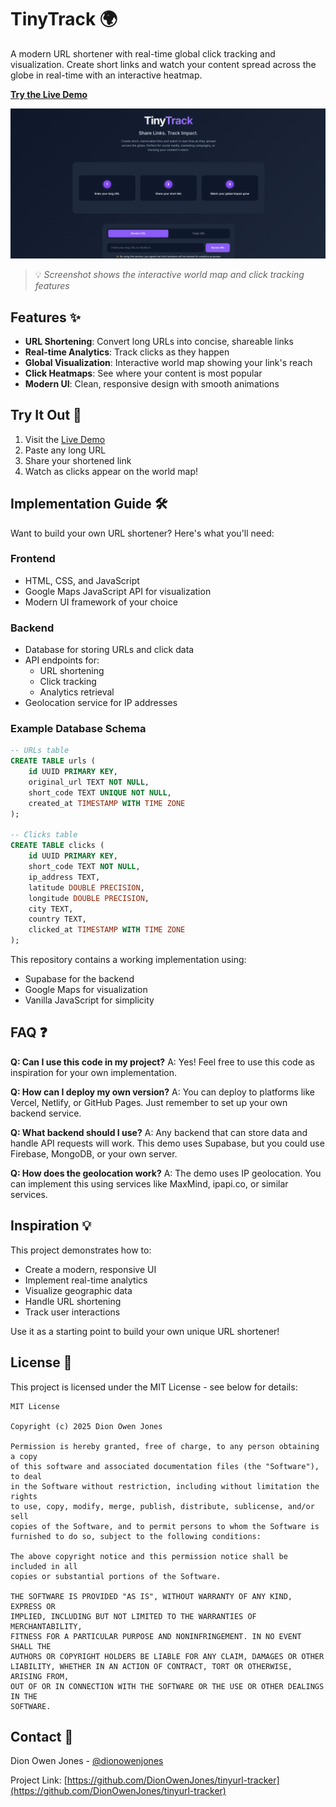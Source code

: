 # TinyTrack 🌍

A modern URL shortener with real-time global click tracking and visualization. Create short links and watch your content spread across the globe in real-time with an interactive heatmap.

**[Try the Live Demo](https://tinyurl-tracker.vercel.app/)**

![TinyTrack Screenshot](screenshot.png)

> 💡 *Screenshot shows the interactive world map and click tracking features*

## Features ✨

- **URL Shortening**: Convert long URLs into concise, shareable links
- **Real-time Analytics**: Track clicks as they happen
- **Global Visualization**: Interactive world map showing your link's reach
- **Click Heatmaps**: See where your content is most popular
- **Modern UI**: Clean, responsive design with smooth animations

## Try It Out 🚀

1. Visit the [Live Demo](https://tinyurl-tracker.vercel.app/)
2. Paste any long URL
3. Share your shortened link
4. Watch as clicks appear on the world map!

## Implementation Guide 🛠️

Want to build your own URL shortener? Here's what you'll need:

### Frontend
- HTML, CSS, and JavaScript
- Google Maps JavaScript API for visualization
- Modern UI framework of your choice

### Backend
- Database for storing URLs and click data
- API endpoints for:
  - URL shortening
  - Click tracking
  - Analytics retrieval
- Geolocation service for IP addresses

### Example Database Schema

```sql
-- URLs table
CREATE TABLE urls (
    id UUID PRIMARY KEY,
    original_url TEXT NOT NULL,
    short_code TEXT UNIQUE NOT NULL,
    created_at TIMESTAMP WITH TIME ZONE
);

-- Clicks table
CREATE TABLE clicks (
    id UUID PRIMARY KEY,
    short_code TEXT NOT NULL,
    ip_address TEXT,
    latitude DOUBLE PRECISION,
    longitude DOUBLE PRECISION,
    city TEXT,
    country TEXT,
    clicked_at TIMESTAMP WITH TIME ZONE
);
```

This repository contains a working implementation using:
- Supabase for the backend
- Google Maps for visualization
- Vanilla JavaScript for simplicity

## FAQ ❓

**Q: Can I use this code in my project?**
A: Yes! Feel free to use this code as inspiration for your own implementation.

**Q: How can I deploy my own version?**
A: You can deploy to platforms like Vercel, Netlify, or GitHub Pages. Just remember to set up your own backend service.

**Q: What backend should I use?**
A: Any backend that can store data and handle API requests will work. This demo uses Supabase, but you could use Firebase, MongoDB, or your own server.

**Q: How does the geolocation work?**
A: The demo uses IP geolocation. You can implement this using services like MaxMind, ipapi.co, or similar services.

## Inspiration 💡

This project demonstrates how to:
- Create a modern, responsive UI
- Implement real-time analytics
- Visualize geographic data
- Handle URL shortening
- Track user interactions

Use it as a starting point to build your own unique URL shortener!

## License 📄

This project is licensed under the MIT License - see below for details:

```
MIT License

Copyright (c) 2025 Dion Owen Jones

Permission is hereby granted, free of charge, to any person obtaining a copy
of this software and associated documentation files (the "Software"), to deal
in the Software without restriction, including without limitation the rights
to use, copy, modify, merge, publish, distribute, sublicense, and/or sell
copies of the Software, and to permit persons to whom the Software is
furnished to do so, subject to the following conditions:

The above copyright notice and this permission notice shall be included in all
copies or substantial portions of the Software.

THE SOFTWARE IS PROVIDED "AS IS", WITHOUT WARRANTY OF ANY KIND, EXPRESS OR
IMPLIED, INCLUDING BUT NOT LIMITED TO THE WARRANTIES OF MERCHANTABILITY,
FITNESS FOR A PARTICULAR PURPOSE AND NONINFRINGEMENT. IN NO EVENT SHALL THE
AUTHORS OR COPYRIGHT HOLDERS BE LIABLE FOR ANY CLAIM, DAMAGES OR OTHER
LIABILITY, WHETHER IN AN ACTION OF CONTRACT, TORT OR OTHERWISE, ARISING FROM,
OUT OF OR IN CONNECTION WITH THE SOFTWARE OR THE USE OR OTHER DEALINGS IN THE
SOFTWARE.
```

## Contact 📧

Dion Owen Jones - [@dionowenjones](https://github.com/dionowenjones)

Project Link: [https://github.com/DionOwenJones/tinyurl-tracker](https://github.com/DionOwenJones/tinyurl-tracker)
